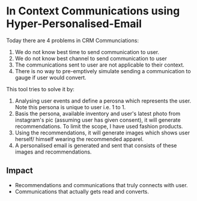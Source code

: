 # In Context Communications using Hyper-Personalised-Email
Today there are 4 problems in CRM Communciations:
1. We do not know best time to send communication to user.
2. We do not know best channel to send communication to user
3. The communications sent to user are not applicable to their context.
4. There is no way to pre-emptively simulate sending a communication to gauge if user would convert.

This tool tries to solve it by:
1. Analysing user events and define a perosna which represents the user. Note this persona is unique to user i.e. 1 to 1.
2. Basis the persona, available inventory and user's latest photo from instagram's pic (assuming user has given consent), it will generate recommendations. To limit the scope, I have used fashion products.
3. Using the recommendations, it will generate images which shows user herself/ himself wearing the recommended apparel.
4. A personalised email is generated and sent that consists of these images and recommendations.

## Impact
- Recommendations and communications that truly connects with user.
- Communications that actually gets read and converts.

